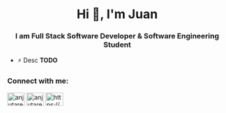 <h1 align="center">Hi 👋, I'm Juan</h1>
<h3 align="center">I am Full Stack Software Developer & Software Engineering Student</h3>

- ⚡ Desc **TODO**


<h3 align="left">Connect with me:</h3>
<p align="left">
<a href="https://instagram.com/anjutares" target="blank"><img align="center" src="https://raw.githubusercontent.com/rahuldkjain/github-profile-readme-generator/master/src/images/icons/Social/instagram.svg" alt="anjutares" height="30" width="40" /></a>
<a href="https://www.hackerrank.com/anjutares" target="blank"><img align="center" src="https://raw.githubusercontent.com/rahuldkjain/github-profile-readme-generator/master/src/images/icons/Social/hackerrank.svg" alt="anjutares" height="30" width="40" /></a>
<a href="https://discord.gg/https://discord.gg/ktqvKmN7Xu" target="blank"><img align="center" src="https://raw.githubusercontent.com/rahuldkjain/github-profile-readme-generator/master/src/images/icons/Social/discord.svg" alt="https://discord.gg/ktqvKmN7Xu" height="30" width="40" /></a>
</p>
